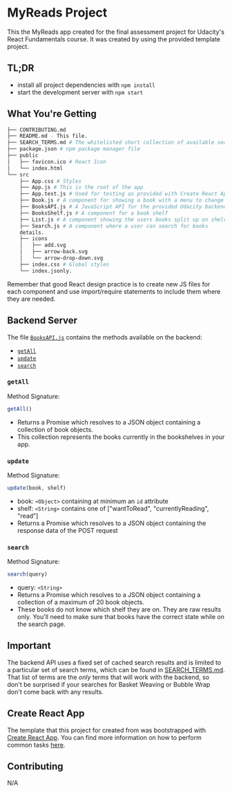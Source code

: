 # MyReads Project

This the MyReads app created for the final assessment project for Udacity's React Fundamentals course. It was created by using the provided template project.

## TL;DR

* install all project dependencies with `npm install`
* start the development server with `npm start`

## What You're Getting
```bash
├── CONTRIBUTING.md
├── README.md - This file.
├── SEARCH_TERMS.md # The whitelisted short collection of available search terms for you to use with your app.
├── package.json # npm package manager file
├── public
│   ├── favicon.ico # React Icon
│   └── index.html
└── src
    ├── App.css # Styles
    ├── App.js # This is the root of the app
    ├── App.test.js # Used for testing as provided with Create React App.
    ├── Book.js # A component for showing a book with a menu to change state
    ├── BooksAPI.js # A JavaScript API for the provided Udacity backend. Details below
    ├── BooksShelf.js # A component for a book shelf
    ├── List.js # A component showing the users books split up on shelves 
    ├── Search.js # A component where a user can search for books
    details.
    ├── icons
    │   ├── add.svg
    │   ├── arrow-back.svg
    │   └── arrow-drop-down.svg
    ├── index.css # Global styles
    └── index.jsonly.
```

Remember that good React design practice is to create new JS files for each component and use import/require statements to include them where they are needed.

## Backend Server

The file [`BooksAPI.js`](src/BooksAPI.js) contains the methods available on the backend:

* [`getAll`](#getall)
* [`update`](#update)
* [`search`](#search)

### `getAll`

Method Signature:

```js
getAll()
```

* Returns a Promise which resolves to a JSON object containing a collection of book objects.
* This collection represents the books currently in the bookshelves in your app.

### `update`

Method Signature:

```js
update(book, shelf)
```

* book: `<Object>` containing at minimum an `id` attribute
* shelf: `<String>` contains one of ["wantToRead", "currentlyReading", "read"]  
* Returns a Promise which resolves to a JSON object containing the response data of the POST request

### `search`

Method Signature:

```js
search(query)
```

* query: `<String>`
* Returns a Promise which resolves to a JSON object containing a collection of a maximum of 20 book objects.
* These books do not know which shelf they are on. They are raw results only. You'll need to make sure that books have the correct state while on the search page.

## Important
The backend API uses a fixed set of cached search results and is limited to a particular set of search terms, which can be found in [SEARCH_TERMS.md](SEARCH_TERMS.md). That list of terms are the _only_ terms that will work with the backend, so don't be surprised if your searches for Basket Weaving or Bubble Wrap don't come back with any results.

## Create React App

The template that this project for created from was bootstrapped with [Create React App](https://github.com/facebookincubator/create-react-app). You can find more information on how to perform common tasks [here](https://github.com/facebookincubator/create-react-app/blob/master/packages/react-scripts/template/README.md).

## Contributing

N/A
